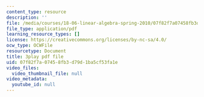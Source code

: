 ```yaml
---
content_type: resource
description: ''
file: /media/courses/18-06-linear-algebra-spring-2010/07f82f7a07458fb3d79d1ba5cf53fa1e_FX4C-JpTFgY.pdf
file_type: application/pdf
learning_resource_types: []
license: https://creativecommons.org/licenses/by-nc-sa/4.0/
ocw_type: OCWFile
resourcetype: Document
title: 3play pdf file
uid: 07f82f7a-0745-8fb3-d79d-1ba5cf53fa1e
video_files:
  video_thumbnail_file: null
video_metadata:
  youtube_id: null
---
```

